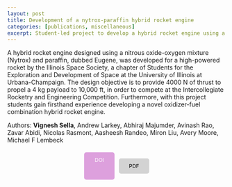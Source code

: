 ```yaml
---
layout: post
title: Development of a nytrox-paraffin hybrid rocket engine
categories: [publications, miscellaneous]
excerpt: Student-led project to develop a hybrid rocket engine using a novel Nytrox-paraffin oxidizer and fuel combination.
---
```


A hybrid rocket engine designed using a nitrous oxide-oxygen mixture (Nytrox) and paraffin, dubbed Eugene, was developed for a high-powered rocket by the Illinois Space Society, a chapter of Students for the Exploration and Development of Space at the University of Illinois at Urbana-Champaign. The design objective is to provide 4000 N of thrust to propel a 4 kg payload to 10,000 ft, in order to compete at the Intercollegiate Rocketry and Engineering Competition. Furthermore, with this project students gain firsthand experience developing a novel oxidizer-fuel combination hybrid rocket engine.

Authors: **Vignesh Sella**, Andrew Larkey, Abhiraj Majumder, Avinash Rao, Zavar Abidi, Nicolas Rasmont, Aasheesh Randeo, Miron Liu, Avery Moore, Michael F Lembeck

<div style="display: flex; justify-content: center; gap: 10px; margin-top: 20px;">
  <a href="https://doi.org/10.2514/6.2020-3729" style="background-color: #dda0dd; color: white; padding: 10px; border-radius: 5px; text-decoration: none; font-size: 12px; display: inline-block; width: 50px; text-align: center;">DOI</a>

  <a href="https://www.researchgate.net/profile/Vignesh-Sella-2/publication/343705231_Development_of_a_Nytrox-Paraffin_Hybrid_Rocket_Engine/links/5f3bda36a6fdcccc43d140ed/Development-of-a-Nytrox-Paraffin-Hybrid-Rocket-Engine.pdf" style="background-color: #d3d3d3; color: black; padding: 10px; border-radius: 5px; text-decoration: none; font-size: 12px; display: inline-block; width: 50px; text-align: center;">PDF</a>
</div>

<!-- [DOI](https://doi.org/10.2514/6.2020-3729), [PDF](https://www.researchgate.net/profile/Vignesh-Sella-2/publication/343705231_Development_of_a_Nytrox-Paraffin_Hybrid_Rocket_Engine/links/5f3bda36a6fdcccc43d140ed/Development-of-a-Nytrox-Paraffin-Hybrid-Rocket-Engine.pdf) -->


